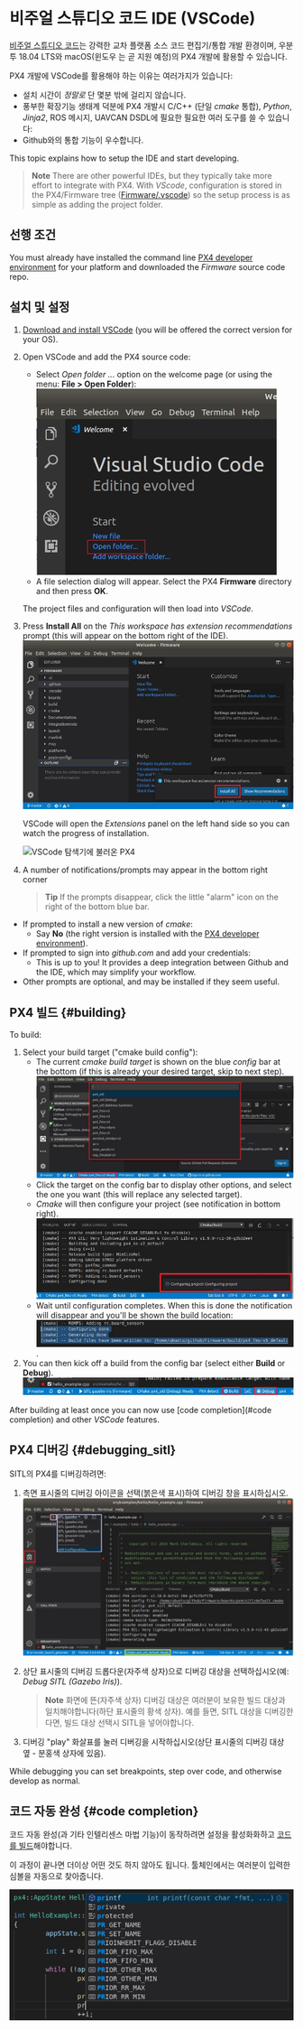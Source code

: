 # 비주얼 스튜디오 코드 IDE (VSCode)

[비주얼 스튜디오 코드](https://code.visualstudio.com/)는 강력한 교차 플랫폼 소스 코드 편집기/통합 개발 환경이며, 우분투 18.04 LTS와 macOS(윈도우 는 곧 지원 예정)의 PX4 개발에 활용할 수 있습니다.

PX4 개발에 VSCode를 활용해야 하는 이유는 여러가지가 있습니다:

- 설치 시간이 *정말로* 단 몇분 밖에 걸리지 않습니다.
- 풍부한 확장기능 생태계 덕분에 PX4 개발시 C/C++ (단일 *cmake* 통합), *Python*, *Jinja2*, ROS 메시지, UAVCAN DSDL에 필요한 필요한 여러 도구를 쓸 수 있습니다: 
- Github와의 통합 기능이 우수합니다.

This topic explains how to setup the IDE and start developing.

> **Note** There are other powerful IDEs, but they typically take more effort to integrate with PX4. With *VScode*, configuration is stored in the PX4/Firmware tree ([Firmware/.vscode](https://github.com/PX4/Firmware/tree/master/.vscode)) so the setup process is as simple as adding the project folder.

## 선행 조건

You must already have installed the command line [PX4 developer environment](../setup/dev_env.md) for your platform and downloaded the *Firmware* source code repo.

## 설치 및 설정

1. [Download and install VSCode](https://code.visualstudio.com/) (you will be offered the correct version for your OS).
2. Open VSCode and add the PX4 source code:
    
   - Select *Open folder ...* option on the welcome page (or using the menu: **File > Open Folder**): ![폴더 열기](../../assets/vscode/welcome_open_folder.jpg)
   - A file selection dialog will appear. Select the PX4 **Firmware** directory and then press **OK**.
    
    The project files and configuration will then load into *VSCode*.

3. Press **Install All** on the *This workspace has extension recommendations* prompt (this will appear on the bottom right of the IDE). ![확장 기능 설치](../../assets/vscode/prompt_install_extensions.jpg)
    
    VSCode will open the *Extensions* panel on the left hand side so you can watch the progress of installation.
    
    ![VSCode 탐색기에 불러온 PX4
](../../assets/vscode/installing_extensions.jpg)

4. A number of notifications/prompts may appear in the bottom right corner
    
    > **Tip** If the prompts disappear, click the little "alarm" icon on the right of the bottom blue bar.

- If prompted to install a new version of *cmake*: 
   - Say **No** (the right version is installed with the [PX4 developer environment](../setup/dev_env.md)).
- If prompted to sign into *github.com* and add your credentials: 
   - This is up to you! It provides a deep integration between Github and the IDE, which may simplify your workflow.
- Other prompts are optional, and may be installed if they seem useful. <!-- perhaps add screenshot of these prompts -->

## PX4 빌드 {#building}

To build:

1. Select your build target ("cmake build config"): 
   - The current *cmake build target* is shown on the blue *config* bar at the bottom (if this is already your desired target, skip to next step). ![Cmake 빌드 대상 선택](../../assets/vscode/cmake_build_config.jpg)
   - Click the target on the config bar to display other options, and select the one you want (this will replace any selected target).
   - *Cmake* will then configure your project (see notification in bottom right). ![Cmake 설정 프로젝트](../../assets/vscode/cmake_configuring_project.jpg)
   - Wait until configuration completes. When this is done the notification will disappear and you'll be shown the build location: ![Cmake config project](../../assets/vscode/cmake_configuring_project_done.jpg).
2. You can then kick off a build from the config bar (select either **Build** or **Debug**). ![디버깅 또는 빌드 실행](../../assets/vscode/run_debug_build.jpg)

After building at least once you can now use [code completion](#code completion) and other *VSCode* features.

## PX4 디버깅 {#debugging_sitl}

SITL의 PX4를 디버깅하려면:

1. 측면 표시줄의 디버깅 아이콘을 선택(붉은색 표시)하여 디버깅 창을 표시하십시오.![디버깅 실행](../../assets/vscode/vscode_debug.jpg)

2. 상단 표시줄의 디버깅 드롭다운(자주색 상자)으로 디버깅 대상을 선택하십시오(예: *Debug SITL (Gazebo Iris)*).
    
    > **Note** 화면에 뜬(자주색 상자) 디버깅 대상은 여러분이 보유한 빌드 대상과 일치해야합니다(하단 표시줄의 황색 상자). 예를 들면, SITL 대상을 디버깅한다면, 빌드 대상 선택시 SITL을 넣어야합니다.

3. 디버깅 "play" 화살표를 눌러 디버깅을 시작하십시오(상단 표시줄의 디버깅 대상 옆 - 분홍색 상자에 있음).

While debugging you can set breakpoints, step over code, and otherwise develop as normal.

## 코드 자동 완성 {#code completion}

코드 자동 완성(과 기타 인텔리센스 마법 기능)이 동작하려면 설정을 활성화화하고 [코드를 빌드](#building)해야합니다.

이 과정이 끝나면 더이상 어떤 것도 하지 않아도 됩니다. 툴체인에서는 여러분이 입력한 심볼을 자동으로 찾아줍니다.

![인텔리센스](../../assets/vscode/vscode_intellisense.jpg)